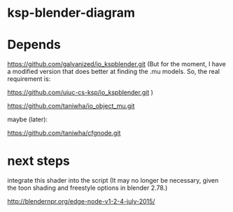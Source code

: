# ksp-blender-diagram

# Depends

https://github.com/galvanized/io_kspblender.git
(But for the moment, I have a modified version that does better at finding the .mu models. 
So, the real requirement is:

https://github.com/uiuc-cs-ksp/io_kspblender.git
)


https://github.com/taniwha/io_object_mu.git

maybe (later):

https://github.com/taniwha/cfgnode.git

# next steps

integrate this shader into the script (It may no longer be necessary, given the toon shading and freestyle options in blender 2.78.)

http://blendernpr.org/edge-node-v1-2-4-july-2015/
